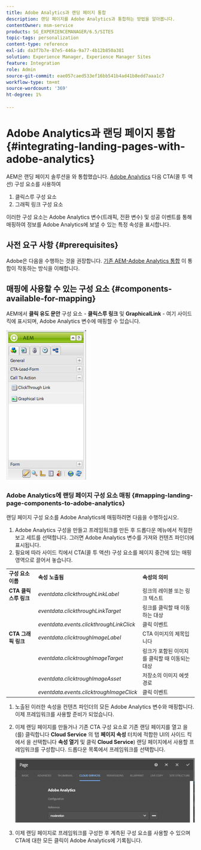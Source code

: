 ```yaml
---
title: Adobe Analytics과 랜딩 페이지 통합
description: 랜딩 페이지를 Adobe Analytics과 통합하는 방법을 알아봅니다.
contentOwner: msm-service
products: SG_EXPERIENCEMANAGER/6.5/SITES
topic-tags: personalization
content-type: reference
exl-id: da3f7b7e-87e5-446a-9a77-4b12b850a381
solution: Experience Manager, Experience Manager Sites
feature: Integration
role: Admin
source-git-commit: eae057caed533ef16bb541b4ad41b8edd7aaa1c7
workflow-type: tm+mt
source-wordcount: '369'
ht-degree: 1%

---
```


# Adobe Analytics과 랜딩 페이지 통합{#integrating-landing-pages-with-adobe-analytics}

AEM은 랜딩 페이지 솔루션을 와 통합했습니다. [Adobe Analytics](https://www.omniture.com/en/products/analytics/sitecatalyst) 다음 CTA(콜 투 액션) 구성 요소를 사용하여

1. 클릭스루 구성 요소
1. 그래픽 링크 구성 요소

이러한 구성 요소는 Adobe Analytics 변수(트래픽, 전환 변수) 및 성공 이벤트를 통해 매핑하여 정보를 Adobe Analytics에 보낼 수 있는 특정 속성을 표시합니다.

## 사전 요구 사항 {#prerequisites}

Adobe은 다음을 수행하는 것을 권장합니다. [기존 AEM-Adobe Analytics 통합](/help/sites-administering/adobeanalytics.md) 이 통합이 작동하는 방식을 이해합니다.

## 매핑에 사용할 수 있는 구성 요소 {#components-available-for-mapping}

AEM에서 **클릭 유도 문안** 구성 요소 - **클릭스루 링크** 및 **GraphicalLink** - 여기 사이드 킥에 표시되며, Adobe Analytics 변수에 매핑할 수 있습니다.

![chlimage_1-21](assets/chlimage_1-21a.jpeg)

### Adobe Analytics에 랜딩 페이지 구성 요소 매핑 {#mapping-landing-page-components-to-adobe-analytics}

랜딩 페이지 구성 요소를 Adobe Analytics에 매핑하려면 다음을 수행하십시오.

1. Adobe Analytics 구성을 만들고 프레임워크를 만든 후 드롭다운 메뉴에서 적절한 보고 세트를 선택합니다. 그러면 Adobe Analytics 변수를 가져와 컨텐츠 파인더에 표시됩니다.
1. 필요에 따라 사이드 킥에서 CTA(콜 투 액션) 구성 요소를 페이지 중간에 있는 매핑 영역으로 끌어서 놓습니다.

<table>
 <tbody>
  <tr>
   <td><strong>구성 요소 이름</strong></td>
   <td><strong>속성 노출됨</strong></td>
   <td><strong>속성의 의미</strong></td>
  </tr>
  <tr>
   <td><strong>CTA 클릭스루 링크</strong></td>
   <td><i>eventdata.clickthroughLinkLabel</i> <br /> </td>
   <td>링크의 레이블 또는 링크 텍스트 </td>
  </tr>
  <tr>
   <td><br type="_moz" /> </td>
   <td><i>eventdata.clickthroughLinkTarget</i> <br /> </td>
   <td>링크를 클릭할 때 이동하는 대상 </td>
  </tr>
  <tr>
   <td><br type="_moz" /> </td>
   <td><i>eventdata.events.clickthroughLinkClick</i> <br /> </td>
   <td>클릭 이벤트 </td>
  </tr>
  <tr>
   <td><strong>CTA 그래픽 링크</strong></td>
   <td><i>eventdata.clicktroughImageLabel</i> <br /> </td>
   <td>CTA 이미지의 제목입니다 </td>
  </tr>
  <tr>
   <td><br type="_moz" /> </td>
   <td><i>eventdata.clicktroughImageTarget</i> <br /> </td>
   <td>링크가 포함된 이미지를 클릭할 때 이동되는 대상</td>
  </tr>
  <tr>
   <td><br type="_moz" /> </td>
   <td><i>eventdata.clicktroughImageAsset</i> <br /> </td>
   <td>저장소의 이미지 에셋 경로 </td>
  </tr>
  <tr>
   <td><br type="_moz" /> </td>
   <td><i>eventdata.events.clicktroughImageClick</i> <br /> </td>
   <td>클릭 이벤트</td>
  </tr>
 </tbody>
</table>

1. 노출된 이러한 속성을 컨텐츠 파인더의 모든 Adobe Analytics 변수와 매핑합니다. 이제 프레임워크를 사용할 준비가 되었습니다.
1. 이제 랜딩 페이지를 만들거나 기존 CTA 구성 요소로 기존 랜딩 페이지를 열고 을(를) 클릭합니다 **Cloud Service** 의 탭 **페이지 속성** 터치에 적합한 UI의 사이드 킥에서 을 선택합니다 **속성 열기** 및 클릭 **Cloud Service**) 랜딩 페이지에서 사용할 프레임워크를 구성합니다. 드롭다운 목록에서 프레임워크를 선택합니다.

   ![chlimage_1-25](assets/chlimage_1-25a.png)

1. 이제 랜딩 페이지로 프레임워크를 구성한 후 계측된 구성 요소를 사용할 수 있으며 CTA에 대한 모든 클릭이 Adobe Analytics에 기록됩니다.
